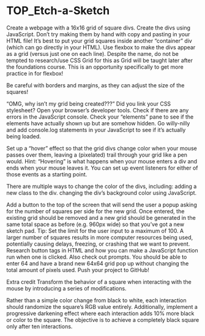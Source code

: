 # TOP_Etch-a-Sketch

Create a webpage with a 16x16 grid of square divs.
Create the divs using JavaScript. Don’t try making them by hand with copy and pasting in your HTML file!
It’s best to put your grid squares inside another “container” div (which can go directly in your HTML).
Use flexbox to make the divs appear as a grid (versus just one on each line). Despite the name, 
do not be tempted to research/use CSS Grid for this as Grid will be taught later after the foundations course. 
This is an opportunity specifically to get more practice in for flexbox!

Be careful with borders and margins, as they can adjust the size of the squares!

“OMG, why isn’t my grid being created???”
Did you link your CSS stylesheet?
Open your browser’s developer tools.
Check if there are any errors in the JavaScript console.
Check your “elements” pane to see if the elements have actually shown up but are somehow hidden.
Go willy-nilly and add console.log statements in your JavaScript to see if it’s actually being loaded.

Set up a “hover” effect so that the grid divs change color when your mouse passes over them, leaving a (pixelated) trail through your grid like a pen would.
  Hint: “Hovering” is what happens when your mouse enters a div and ends when your mouse leaves it. 
  You can set up event listeners for either of those events as a starting point.
  
There are multiple ways to change the color of the divs, including:
adding a new class to the div.
changing the div’s background color using JavaScript.

Add a button to the top of the screen that will send the user a popup asking for the number of squares per side for the new grid. Once entered, the existing grid should be removed and a new grid should be generated in the same total space as before (e.g. 960px wide) so that you’ve got a new sketch pad. Tip: Set the limit for the user input to a maximum of 100. A larger number of squares results in more computer resources being used, potentially causing delays, freezing, or crashing that we want to prevent.
Research button tags in HTML and how you can make a JavaScript function run when one is clicked.
Also check out prompts.
You should be able to enter 64 and have a brand new 64x64 grid pop up without changing the total amount of pixels used.
Push your project to GitHub!



Extra credit
  Transform the behavior of a square when interacting with the mouse by introducing a series of modifications.

  Rather than a simple color change from black to white, each interaction should randomize the square’s RGB value entirely.
  Additionally, implement a progressive darkening effect where each interaction adds 10% more black or color to the square. The objective is to achieve a completely black square     only after ten interactions.
 

